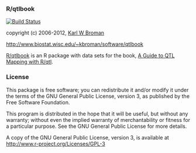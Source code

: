 ### R/qtlbook

[![Build Status](https://travis-ci.org/kbroman/qtlbook.png?branch=master)](https://travis-ci.org/kbroman/qtlbook)

copyright (c) 2006-2012, [Karl W Broman](http://kbroman.org)

http://www.biostat.wisc.edu/~kbroman/software/qtlbook

[R/qtlbook](https://github.com/kbroman/qtlbook) is an R package with
data sets for the book, [A Guide to QTL Mapping with R/qtl](http://www.rqtl.org/book).

### License

This package is free software; you can redistribute it and/or modify it
under the terms of the GNU General Public License, version 3, as
published by the Free Software Foundation.

This program is distributed in the hope that it will be useful, but
without any warranty; without even the implied warranty of
merchantability or fitness for a particular purpose.  See the GNU
General Public License for more details.

A copy of the GNU General Public License, version 3, is available at  
<http://www.r-project.org/Licenses/GPL-3>
